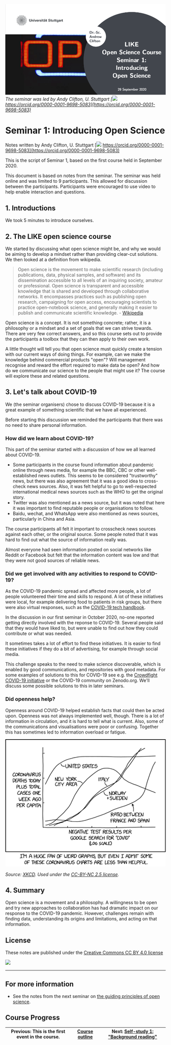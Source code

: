 [![](../beamer/main.png)](../beamer/main.pdf)
_The seminar was led by Andy Clifton, U. Stuttgart [![](https://orcid.org/sites/default/files/images/orcid_16x16.png) https://orcid.org/0000-0001-9698-5083](https://orcid.org/0000-0001-9698-5083)_


# Seminar 1: Introducing Open Science
Notes written by Andy Clifton, U. Stuttgart [![](https://orcid.org/sites/default/files/images/orcid_16x16.png) https://orcid.org/0000-0001-9698-5083](https://orcid.org/0000-0001-9698-5083)

This is the script of Seminar 1, based on the first course held in September 2020.

This document is based on notes from the seminar. The seminar was held online and was limited to 9 participants. This allowed for discussion between the participants. Participants were encouraged to use video to help enable interaction and questions.

## 1. Introductions

We took 5 minutes to introduce ourselves.

## 2. The LIKE open science course

We started by discussing what open science might be, and why we would be aiming to develop a mindset rather than providing clear-cut solutions. We then looked at a definition from wikipedia.
     
> Open science is the movement to make scientific research (including publications, data, physical samples, and software) and its dissemination accessible to all levels of an inquiring society, amateur or professional. Open science is transparent and accessible knowledge that is shared and developed through collaborative networks. It encompasses practices such as publishing open research, campaigning for open access, encouraging scientists to practice open-notebook science, and generally making it easier to publish and communicate scientific knowledge.  - [Wikipedia](https://en.wikipedia.org/wiki/Open_science)

Open science is a concept. It is not something concrete; rather, it is a philosophy or a mindset and a set of goals that we can strive towards. There are very few correct answers, and so this course sets out to provide the participants a toolbox that they can then apply to their own work.

A little thought will tell you that open science must quickly create a tension with our current ways of doing things. For example, can we make the knowledge behind commercial products "open"? Will management recognise and reward the effort required to make data be open? And how do we communicate our science to the people that might use it? The course will explore these and related questions.

## 3. Let's talk about COVID-19

We (the seminar organisers) chose to discuss COVID-19 because it is a great example of something scientific that we have all experienced.
    
Before starting this discussion we reminded the participants that there was no need to share personal information.
    
### How did we learn about COVID-19?

This part of the seminar started with a discussion of how we all learned about COVID-19.

- Some participants in the course found information about pandemic online through news media, for example the BBC, CBC or other well-established news outlets. This seems to be considered "trustworthy" news, but there was also agreement that it was a good idea to cross-check news sources. Also, it was felt helpful to go to well-respected international medical news sources such as the WHO to get the original story.
- Twitter was also mentioned as a news source, but it was noted that here it was important to find reputable people or organisations to follow.
- Baidu, wechat, and WhatsApp were also mentioned as news sources, particularly in China and Asia.

The course participants all felt it important to crosscheck news sources against each other, or the original source. Some people noted that it was hard to find out what the source of information really was.

Almost everyone had seen information posted on social networks like Reddit or Facebook but felt that the information content was low and that they were not  good sources of reliable news.

### Did we get involved with any activities to respond to COVID-19?

As the COVID-19 pandemic spread and affected more people, a lot of people volunteered their time and skills to respond. A lot of these initiatives were local, for example delivering food to patients in risk groups, but there were also virtual responses, such as the [COVID-19 tech handbook](https://coronavirustechhandbook.com/).

In the discussion in our first seminar in October 2020, no-one reported getting directly involved with the reponse to COVID-19. Several people said that they would have liked to, but were unable to find out how they could contribute or what was needed.

It sometimes takes a lot of effort to find these initiatives. It is easier to find these initiatives if they do a bit of advertising, for example through social media.

This challenge speaks to the need to make science discoverable, which is enabled by good communications, and repositories with good metadata. For some examples of solutions to this for COVID-19 see e.g. the [Crowdfight COVID-19 initiative](https://crowdfightcovid19.org/) or the COVID-19 community on Zenodo.org. We'll discuss some possible solutions to this in later seminars.

### Did openness help?

Openness around COVID-19 helped establish facts that could then be acted upon. Openness was not always implemented well, though. There is a lot of information in circulation, and it is hard to tell what is current. Also, some of the communications and visualisations were poor or confusing. Together this has sometimes led to information overload or fatigue.

![](../beamer/images/xkcd_2294.png)

_Source: [XKCD](https://xkcd.com/2294/). Used under the [CC-BY-NC 2.5 license](https://creativecommons.org/licenses/by-nc/2.5/)._

## 4. Summary
Open science is a movement and a philosophy. A willingness to be open and try new approaches to collaboration has had dramatic impact on our response to the COVID-19 pandemic. However, challenges remain with finding data, understanding its origins and limitations, and acting on that information.

## License
These notes are published under the [Creative Commons CC BY 4.0 license](https://creativecommons.org/licenses/by/4.0/)

![](https://mirrors.creativecommons.org/presskit/buttons/80x15/png/by-sa.png)

---

## For more information
- See the notes from the next seminar on [the guiding principles of open science](../../03_seminar2/notes/readme.md).

## Course Progress
| Previous: This is the first event in the course. | [Course outline](../../readme.md#course-outline) | Next: [Self-study 1: "Background reading"](../../02_selfstudy1/readme.md) |
|---|---|---|
